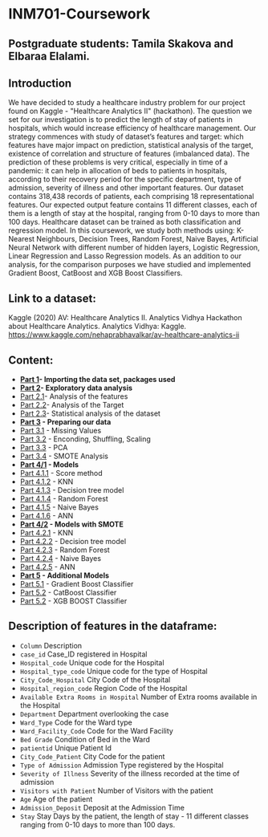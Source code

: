 # INM701-Coursework

## Postgraduate students: Tamila Skakova and Elbaraa Elalami.


## Introduction
We have decided to study a healthcare industry problem for our project found on Kaggle - "Healthcare Analytics II" (hackathon). The question we set for our investigation is to predict the length of stay of patients in hospitals, which would increase efficiency of healthcare management. Our strategy commences with study of dataset’s features and target: which features have major impact on prediction, statistical analysis of the target, existence of correlation and structure of features (imbalanced data). The prediction of these problems is very critical, especially in time of a pandemic: it can help in allocation of beds to patients in hospitals, according to their recovery period for the specific department, type of admission, severity of illness and other important features.
Our dataset contains 318,438 records of patients, each comprising 18 representational features. Our expected output feature contains 11 different classes, each of them is a length of stay at the hospital, ranging from 0-10 days to more than 100 days.
Healthcare dataset can be trained as both classification and regression model. In this coursework, we study both methods using: K-Nearest Neighbours, Decision Trees, Random Forest, Naive Bayes, Artificial Neural Network with different number of hidden layers, Logistic Regression, Linear Regression and Lasso Regression models. As an addition to our analysis, for the comparison purposes we have studied and implemented Gradient Boost, CatBoost and XGB Boost Classifiers.


## Link to a dataset:
Kaggle (2020) AV: Healthcare Analytics II. Analytics Vidhya Hackathon about Healthcare Analytics. Analytics Vidhya: Kaggle. <https://www.kaggle.com/nehaprabhavalkar/av-healthcare-analytics-ii>


## Content:
- **[Part 1](#part1)- Importing the data set, packages used**
- **[Part 2](#part2)- Exploratory data analysis**
- [Part 2.1](#part2.1)- Analysis of the features
- [Part 2.2](#part2.2)- Analysis of the Target
- [Part 2.3](#part2.3)- Statistical analysis of the dataset
- **[Part 3](#part3) -  Preparing our data**
- [Part 3.1](#part3.1) -  Missing Values
- [Part 3.2](#part3.2) -  Enconding, Shuffling, Scaling
- [Part 3.3](#part3.3) -  PCA
- [Part 3.4](#part3.4) -  SMOTE Analysis
- **[Part 4/1](#part4/1) -  Models**
- [Part 4.1.1](#part4.1.1) -  Score method
- [Part 4.1.2](#part4.1.2) -  KNN
- [Part 4.1.3](#part4.1.3) -  Decision tree model
- [Part 4.1.4](#part4.1.4) -  Random Forest
- [Part 4.1.5](#part4.1.5) -  Naive Bayes
- [Part 4.1.6](#part4.1.6) -  ANN
- **[Part 4/2](#part4/2) -  Models with SMOTE**
- [Part 4.2.1](#part4.2.1) -  KNN
- [Part 4.2.2](#part4.2.2) -  Decision tree model 
- [Part 4.2.3](#part4.2.3) -  Random Forest
- [Part 4.2.4](#part4.2.4) -  Naive Bayes
- [Part 4.2.5](#part4.2.5) -  ANN
- **[Part 5](#part5) -  Additional Models**
- [Part 5.1](#part5.1) -  Gradient Boost Classifier
- [Part 5.2](#part5.2) -  CatBoost Classifier
- [Part 5.2](#part5.2) -  XGB BOOST Classifier


## Description of features in the dataframe:

- `Column`	Description
- `case_id`	Case_ID registered in Hospital
- `Hospital_code`	Unique code for the Hospital
- `Hospital_type_code`	Unique code for the type of Hospital
- `City_Code_Hospital` City Code of the Hospital
- `Hospital_region_code`	Region Code of the Hospital
- `Available Extra Rooms in Hospital`	Number of Extra rooms available in the Hospital
- `Department`	Department overlooking the case
- `Ward_Type`	Code for the Ward type
- `Ward_Facility_Code`	Code for the Ward Facility
- `Bed Grade`	Condition of Bed in the Ward
- `patientid`	Unique Patient Id
- `City_Code_Patient`	City Code for the patient
- `Type of Admission`	Admission Type registered by the Hospital
- `Severity of Illness`	Severity of the illness recorded at the time of admission
- `Visitors with Patient`	Number of Visitors with the patient
- `Age`	Age of the patient
- `Admission_Deposit`	Deposit at the Admission Time
- `Stay`	Stay Days by the patient, the length of stay - 11 different classes ranging from 0-10 days to more than 100 days.
